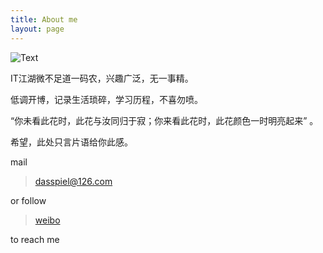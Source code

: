 ```yaml
---
title: About me
layout: page
---
```


![Text]({{site.url}}/media/images/2015/03/11/avatar.jpg)

IT江湖微不足道一码农，兴趣广泛，无一事精。

低调开博，记录生活琐碎，学习历程，不喜勿喷。

“你未看此花时，此花与汝同归于寂；你来看此花时，此花颜色一时明亮起来” 。

希望，此处只言片语给你此感。


mail 

> dasspiel@126.com

or follow 

> [weibo](http://weibo.com/voidove)

to reach me
